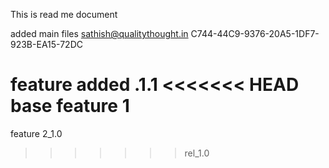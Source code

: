 This is read me document

added main files
sathish@qualitythought.in
C744-44C9-9376-20A5-1DF7-923B-EA15-72DC

feature added .1.1
<<<<<<< HEAD
base feature 1
=======
feature 2_1.0
>>>>>>> rel_1.0
